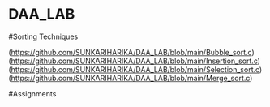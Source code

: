 # DAA_LAB

#Sorting Techniques

(https://github.com/SUNKARIHARIKA/DAA_LAB/blob/main/Bubble_sort.c)
(https://github.com/SUNKARIHARIKA/DAA_LAB/blob/main/Insertion_sort.c)
(https://github.com/SUNKARIHARIKA/DAA_LAB/blob/main/Selection_sort.c)
(https://github.com/SUNKARIHARIKA/DAA_LAB/blob/main/Merge_sort.c)

#Assignments
